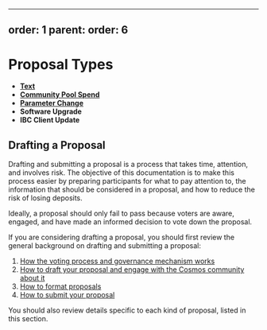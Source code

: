 ***

## order: 1&#xA;parent:&#xA;order: 6

# Proposal Types

- [**Text**](../proposal-types/text-prop.md)
- [**Community Pool Spend**](../proposal-types/community-pool-spend.md)
- [**Parameter Change**](../proposal-types/param-change.md)
- **Software Upgrade**
- **IBC Client Update**

## Drafting a Proposal

Drafting and submitting a proposal is a process that takes time, attention, and
involves risk. The objective of this documentation is to make this process
easier by preparing participants for what to pay attention to, the information
that should be considered in a proposal, and how to reduce the risk of losing
deposits.

Ideally, a proposal should only fail to pass because voters are aware, engaged,
and have made an informed decision to vote down the proposal.

If you are considering drafting a proposal, you should first review the general
background on drafting and submitting a proposal:

1. [How the voting process and governance mechanism works](../process.md)
2. [How to draft your proposal and engage with the Cosmos community about it](../best-practices.md)
3. [How to format proposals](../formatting.md)
4. [How to submit your proposal](../submitting.md)

You should also review details specific to each kind of proposal, listed in this
section.
